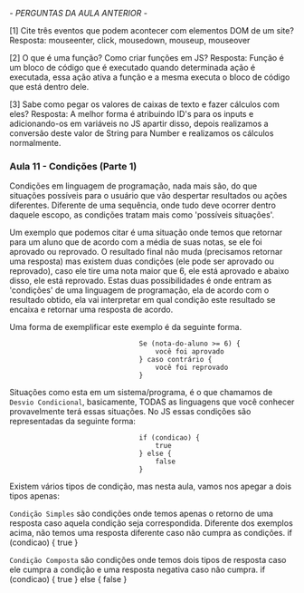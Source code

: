 *- PERGUNTAS DA AULA ANTERIOR -*

[1] Cite três eventos que podem acontecer com elementos DOM de um site?
Resposta: mouseenter, click, mousedown, mouseup, mouseover

[2] O que é uma função? Como criar funções em JS?
Resposta: Função é um bloco de código que é executado quando determinada ação é executada, essa ação ativa a função e a mesma executa o bloco de código que está dentro dele.

[3] Sabe como pegar os valores de caixas de texto e fazer cálculos com eles?
Resposta: A melhor forma é atribuindo ID's para os inputs e adicionando-os em variáveis no JS apartir disso, depois realizamos a conversão deste valor de String para Number e realizamos os cálculos normalmente. 

### Aula 11 - Condições (Parte 1)

Condições em linguagem de programação, nada mais são, do que situações possíveis para o usuário que vão despertar resultados ou ações diferentes. Diferente de uma sequência, onde tudo deve ocorrer dentro daquele escopo, as condições tratam mais como 'possíveis situações'.

Um exemplo que podemos citar é uma situação onde temos que retornar para um aluno que de acordo com a média de suas notas, se ele foi aprovado ou reprovado. O resultado final não muda (precisamos retornar uma resposta) mas existem duas condições (ele pode ser aprovado ou reprovado), caso ele tire uma nota maior que 6, ele está aprovado e abaixo disso, ele está reprovado. Estas duas possibilidades é onde entram as 'condições' de uma linguagem de programação, ela de acordo com o resultado obtido, ela vai interpretar em qual condição este resultado se encaixa e retornar uma resposta de acordo. 

Uma forma de exemplificar este exemplo é da seguinte forma. 

									Se (nota-do-aluno >= 6) {
										você foi aprovado
									} caso contrário {
										você foi reprovado
									}

Situações como esta em um sistema/programa, é o que chamamos de `Desvio Condicional`, basicamente, TODAS as linguagens que você conhecer provavelmente terá essas situações. No JS essas condições são representadas da seguinte forma:

									if (condicao) {
										true
									} else {
										false
									}

Existem vários tipos de condição, mas nesta aula, vamos nos apegar a dois tipos apenas:

`Condição Simples` são condições onde temos apenas o retorno de uma resposta caso aquela condição seja correspondida. Diferente dos exemplos acima, não temos uma resposta diferente caso não cumpra as condições. 
		if (condicao) {
			true
		}

`Condição Composta` são condições onde temos dois tipos de resposta caso ele cumpra a condição e uma resposta negativa caso não cumpra.
		if (condicao) {
			true
		} else {
			false
		}

